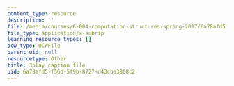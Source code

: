 ```yaml
---
content_type: resource
description: ''
file: /media/courses/6-004-computation-structures-spring-2017/6a78afd5f56d5f9b8727d43cba3808c2_00KTZ7t_rWw.vtt
file_type: application/x-subrip
learning_resource_types: []
ocw_type: OCWFile
parent_uid: null
resourcetype: Other
title: 3play caption file
uid: 6a78afd5-f56d-5f9b-8727-d43cba3808c2
---
```

